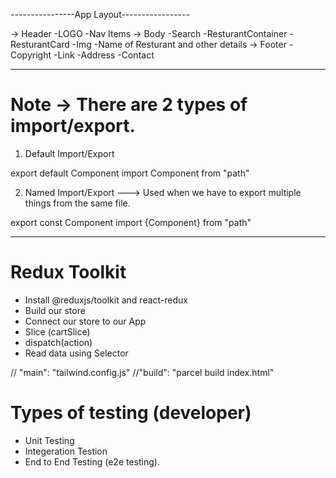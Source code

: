 

----------------App Layout-----------------

-> Header
        -LOGO
        -Nav Items
-> Body
        -Search
        -ResturantContainer
            -ResturantCard
                -Img
                -Name of Resturant and other details
-> Footer
        -Copyright
        -Link
        -Address
        -Contact

-----------------------------------------------


# Note -> There are 2 types of import/export.

1) Default Import/Export

export default Component
import Component from "path"


2) Named Import/Export  ---> Used when we have to export multiple things from the same file.

export const Component
import {Component} from "path"



------------------------------------------------

# Redux Toolkit

   - Install @reduxjs/toolkit and react-redux
   - Build our store
   - Connect our store to our App
   - Slice (cartSlice)
   - dispatch(action)
   - Read data using Selector
   

// "main": "tailwind.config.js"
//"build": "parcel build index.html"



# Types of testing (developer)
 - Unit Testing
 - Integeration Testion
 - End to End Testing (e2e testing).


